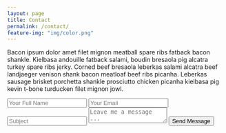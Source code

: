 ```yaml
---
layout: page
title: Contact
permalink: /contact/
feature-img: "img/color.png"
---
```


Bacon ipsum dolor amet filet mignon meatball spare ribs fatback bacon shankle. Kielbasa andouille fatback salami, boudin bresaola pig alcatra turkey spare ribs jerky. Corned beef bresaola leberkas salami alcatra beef landjaeger venison shank bacon meatloaf beef ribs picanha. Leberkas sausage brisket porchetta shankle prosciutto chicken picanha kielbasa pig kevin t-bone turducken filet mignon jowl.

<form action="https://getsimpleform.com/messages?form_api_token= a1edb995a0f0a7c659429ba2e8f0a7a9" method="post">
  <!-- the redirect_to is optional, the form will redirect to the referrer on submission -->
  <input type='hidden' name='redirect_to' value='http://jeanninehamilton.com/thank-you/' />
  <input type='text' name='name' placeholder='Your Full Name' />
  <input type='email' name='email' placeholder='Your Email' />
  <input type='text' subject='subject' placeholder='Subject' />
  <textarea name='message' placeholder='Leave me a message ...'></textarea>
  <input type='submit' value='Send Message' />
</form>
